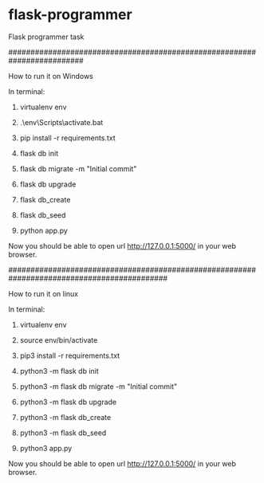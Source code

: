# flask-programmer
Flask programmer task


#########################################################################

How to run it on Windows

In terminal:

1. virtualenv env

2. .\env\Scripts\activate.bat

3. pip install -r requirements.txt

4. flask db init

5. flask db migrate -m "Initial commit"

6. flask db upgrade

7. flask db_create

8. flask db_seed

9. python app.py

Now you should be able to open url  http://127.0.0.1:5000/ in your web browser.

############################################################################################

How to run it on linux

In terminal:

1. virtualenv env

2. source env/bin/activate

3. pip3 install -r requirements.txt

4. python3 -m flask db init

5. python3 -m flask db migrate -m "Initial commit"

6. python3 -m flask db upgrade

7. python3 -m flask db_create

8. python3 -m flask db_seed

9. python3 app.py

Now you should be able to open url  http://127.0.0.1:5000/ in your web browser.

